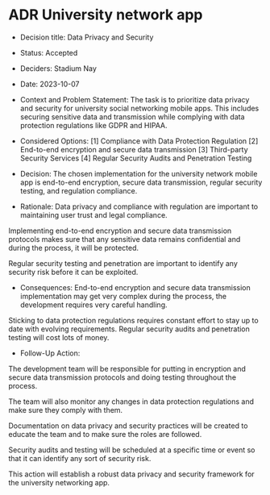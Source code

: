 # ADR University network app

* Decision title: Data Privacy and Security

* Status: Accepted 

* Deciders: Stadium Nay

* Date: 2023-10-07

* Context and Problem Statement:
The task is to prioritize data privacy and security for university social networking mobile apps. This includes securing sensitive data and transmission while complying with data protection regulations like GDPR and HIPAA. 

* Considered Options:
[1] Compliance with Data Protection Regulation
[2] End-to-end encryption and secure data transmission
[3] Third-party Security Services
[4] Regular Security Audits and Penetration Testing  

* Decision:
The chosen implementation for the university network mobile app is end-to-end encryption, secure data transmission, regular security testing, and regulation compliance. 

* Rationale:
Data privacy and compliance with regulation are important to maintaining user trust and legal compliance. 

Implementing end-to-end encryption and secure data transmission protocols makes sure that any sensitive data remains confidential and during the process, it will be protected.

Regular security testing and penetration are important to identify any security risk before it can be exploited. 


* Consequences:
End-to-end encryption and secure data transmission implementation may get very complex during the process, the development requires very careful handling. 

Sticking to data protection regulations requires constant effort to stay up to date with evolving requirements.
Regular security audits and penetration testing will cost lots of money. 


* Follow-Up Action:

The development team will be responsible for putting in encryption and secure data transmission protocols and doing testing throughout the process. 

The team will also monitor any changes in data protection regulations and make sure they comply with them. 

Documentation on data privacy and security practices will be created to educate the team and to make sure the roles are followed.

Security audits and testing will be scheduled at a specific time or event so that it can identify any sort of security risk. 

This action will establish a robust data privacy and security framework for the university networking app. 

